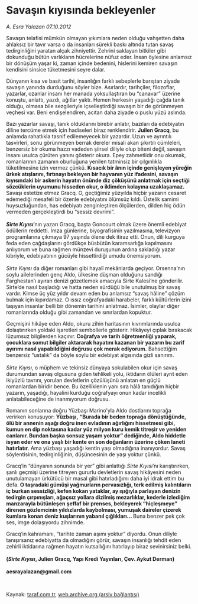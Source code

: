 # Savaşın kıyısında bekleyenler

*A. Esra Yalazan 07.10.2012*

<div class="yazi"><p>Savaşın telafisi mümkün olmayan yıkımlara neden olduğu vahşetten daha ahlaksız bir tavır varsa o da insanları sürekli baskı altında tutan savaş tedirginliğini yaratan alçak zihniyettir. Zehrini saklayan bitkiler gibi dokunduğu bütün varlıkların hücrelerine nüfuz eder. İnsan öylesine anlamsız bir dönüşüm yaşar ki, zaman içinde bedenini, hislerini kemiren savaşın kendisini sinsice tüketmesini seyre dalar. </p>
<p>Dünyanın kısa ve basit tarihi, insanlığın farklı sebeplerle barıştan ziyade savaşın yanında durduğunu söyler bize. Asırlardır, tarihçiler, filozoflar, yazarlar, ozanlar insanı her manada yoksullaştıran bu “canavar” üzerine konuştu, anlattı, yazdı, ağıtlar yaktı. Hemen herkesin yaşadığı çağda tanık olduğu, olmasa bile sezgileriyle içselleştirdiği savaşın bir de görünmeyen veçhesi var. Beni endişelendiren, acıtan daha ziyade o puslu yüzü aslında. </p>
<p>Bazı yazarlar savaşı, tanık olduklarını birebir anlatır, bazıları da edebiyatın diline tercüme etmek için hadiseleri biraz renklendirir. <b>Juilen Gracq</b>, bu anlamda rahatlıkla tasnif edilemeyecek bir yazardır. Uzun ve ayrıntılı tasvirleri, sonu görünmeyen berrak dereler misali akan şıkırtılı cümleleri, benzersiz bir okuma hazzı vadeden şiirsel diliyle olup biteni değil, savaşın insanı usulca çürüten yanını gösterir okura. Epey zahmetlidir onu okumak, romanlarının zamanın oburluğuna yenilen tatminsiz bir çılgınlıkla tüketilmesine izin vermez çünkü. <b>Kısacık bir ânın içinde genişleyen yüreğin ürkek atışlarını, fırtınayı bekleyen bir hayvanın yüz ifadesini, savaşın kıyısındaki bir askerin hayatın önünde diz çöküşünü anlatmak için seçtiği sözcüklerin uyumunu hisseden okur, o iklimden kolayına uzaklaşamaz.</b> Savaşı estetize etmez Gracq. O, geçtiğimiz yüzyılda hiçbir yazarın cesaret edemediği mesafeli bir özenle edebiyatını ölümsüz kıldı. Üstelik samimi huysuzluğundan, has edebiyatı zenginleştiren ölçülerden, dilden hiç ödün vermeden gerçekleştirdi bu “sessiz devrimi”. <br/><br/><b><i>Sirte Kıyısı</i></b>’nın yazarı Gracq, başta Goncourt olmak üzere önemli edebiyat ödüllerin reddetti. İmza günlerine, biyografisinin yazılmasına, televizyon programlarına çıkmaya 97 yaşında ölene dek itiraz etti. Onun, dili kurguya feda eden çağdaşlarını gördükçe büsbütün karamsarlığa kapılmasını anlıyorum ve buna rağmen münzevi duruşunun ardına sakladığı yazar kibriyle, edebiyatının gücüyle hissettirdiği umudu önemsiyorum. <br/><br/><i>Sirte Kıyısı</i> da diğer romanları gibi hayalî mekânlarda geçiyor. Orsenna’nın soylu ailelerinden genç Aldo, ülkesine düşman olduğunu sandığı Farghestan’ı ayıran denizi gözetlemek amacıyla Sirte Kalesi’ne gönderilir. Sirte’de nasıl başladığı ve hatta neden sürdüğü bile unutulmuş bir savaş vardır. Kimse üç yüz yıldır devam eden bu anlamsız “savaş hâline” çözüm bulmak için kıpırdamaz. O ıssız coğrafyadaki harabeler, farklı kültürlerin izini taşıyan insanlar belli bir dönemin tarihini anlatmaz. İsimler, olaylar diğer romanlarında olduğu gibi zamandan ve sınırlardan kopuktur. </p>
<p>Geçmişini hikâye eden Aldo, okuru zihin haritasının kıvrımlarında usulca dolaştırırken yoldaki işaretleri sembollerle gösterir. Hikâyeyi çıplak bırakacak lüzumsuz bilgilerden kaçınır.<b> Coğrafya ve tarih öğretmenliği yaparak, çocuklara somut bilgiler aktararak hayatını kazanan bir yazarın bu zarif ayırımı nasıl yapabildiğini doğrusu çok merak ediyorum.</b> Bahsettiğim benzersiz “ustalık” da böyle soylu bir edebiyat algısında gizli sanırım. <br/><br/><i>Sirte Kıyısı</i>, o müphem ve tekinsiz dünyaya sokulabilen okur için savaş durumundan savaş olgusuna giden tehlikeli yolu, iktidarın ölüleri ayrıt eden ikiyüzlü tavrını, yorulan devletlerin çözülüşünü anlatan en güçlü romanlardan biridir bence. Bu özelliklenin yanı sıra hâlâ tanıdığım hiçbir yazarın, yaşadığı, hayalini kurduğu coğrafyayı onun kadar incelikli anlatabileceğine de inanmıyorum doğrusu. </p>
<p>Romanın sonlarına doğru Yüzbaşı Marino’yla Aldo dostlarını toprağa verirken konuşuyor: <b>Yüzbaşı,</b> <b>“Burada bir beden toprağa dönüştüğünde, ölü bir annenin aşağı doğru inen evladının ağırlığını hissetmesi gibi, kumun en dip noktasına kadar yüz milyon kuru kemik titreşir ve yeniden canlanır. Bundan başka sonsuz yaşam yoktur” dediğinde, Aldo hiddetle isyan eder ve ona yaşlı bir kente en son doğanların üzerine çöken laneti hatırlatır</b>. Ama yüzbaşı yaşadığı kentin yaşı olmadığına inanıyordur. Savaş söylentisinin, tedirginliğinin, düşüncesinin de yaşı yoktur çünkü. </p>
<p>Gracq’in “dünyanın sonunda bir yer” gibi anlattığı <i>Sirte Kıyısı</i>’nı karıştırırken, şanlı geçmişi üzerine titreyen gururlu devletlerin savaş hikâyesini neden unutulamayan ürkütücü bir masal gibi hatırladığımı daha iyi idrak ettim bu defa. <b>O taşradaki gümüşi yağmurların pervasızlığı, terk edilmiş kalıntıların iç burkan sessizliği, kefen kokan yataklar, ay ışığıyla parlayan denizin tedirgin çırpınışları, ağaçsız yollara dizilmiş mezarlıklar, kederle izlediğim manzarayla bütünleşen şeffaf bir prenses, bekleyerek “hiçleşmeye” direnen gözlemcinin yıldızlarda kaybolması, yumuşak daireler çizerek kumlara konan deniz kuşlarının yabanıl çığlıkları... </b>Buna benzer pek çok ses, imge dolaşıyordu zihnimde. </p>
<p>Gracq’ın kahramanı, “tarihte zaman aşımı yoktur” diyordu. Onun diliyle tanışırsanız edebiyatta da olmadığını görür, savaşın insanlığı tehdit eden zehirli iktidarına rağmen hayatın kutsallığını hatırlayıp biraz sevinirsiniz belki.<br/><br/><b>(<i>Sirte Kıyısı</i>, Julien Gracq, Yapı Kredi Yayınları, Çev. Aykut Derman)<br/><br/></b><b>aesrayalazan@gmail.com</b></p>
<p> </p>
</div>

Kaynak: [taraf.com.tr](http://www.taraf.com.tr:80/a-esra-yalazan/makale-savasin-kiyisinda-bekleyenler.htm), [web.archive.org (arşiv bağlantısı)](http://web.archive.org/web/20131122025100/http://www.taraf.com.tr:80/a-esra-yalazan/makale-savasin-kiyisinda-bekleyenler.htm)
